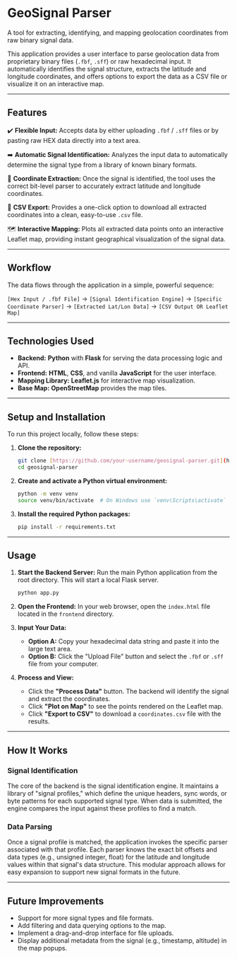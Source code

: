 # GeoSignal Parser

A tool for extracting, identifying, and mapping geolocation coordinates from raw binary signal data.

This application provides a user interface to parse geolocation data from proprietary binary files (`.fbf`, `.sff`) or raw hexadecimal input. It automatically identifies the signal structure, extracts the latitude and longitude coordinates, and offers options to export the data as a CSV file or visualize it on an interactive map.

---

## Features

✔️ **Flexible Input:** Accepts data by either uploading `.fbf` / `.sff` files or by pasting raw HEX data directly into a text area.

➡️ **Automatic Signal Identification:** Analyzes the input data to automatically determine the signal type from a library of known binary formats.

📍 **Coordinate Extraction:** Once the signal is identified, the tool uses the correct bit-level parser to accurately extract latitude and longitude coordinates.

📄 **CSV Export:** Provides a one-click option to download all extracted coordinates into a clean, easy-to-use `.csv` file.

🗺️ **Interactive Mapping:** Plots all extracted data points onto an interactive Leaflet map, providing instant geographical visualization of the signal data.

---

## Workflow

The data flows through the application in a simple, powerful sequence:

`[Hex Input / .fbf File]` → `[Signal Identification Engine]` → `[Specific Coordinate Parser]` → `[Extracted Lat/Lon Data]` → `[CSV Output OR Leaflet Map]`

---

## Technologies Used

* **Backend:** **Python** with **Flask** for serving the data processing logic and API.
* **Frontend:** **HTML**, **CSS**, and vanilla **JavaScript** for the user interface.
* **Mapping Library:** **Leaflet.js** for interactive map visualization.
* **Base Map:** **OpenStreetMap** provides the map tiles.

---

## Setup and Installation

To run this project locally, follow these steps:

1.  **Clone the repository:**
    ```bash
    git clone [https://github.com/your-username/geosignal-parser.git](https://github.com/your-username/geosignal-parser.git)
    cd geosignal-parser
    ```
2.  **Create and activate a Python virtual environment:**
    ```bash
    python -m venv venv
    source venv/bin/activate  # On Windows use `venv\Scripts\activate`
    ```
3.  **Install the required Python packages:**
    ```bash
    pip install -r requirements.txt
    ```

---

## Usage

1.  **Start the Backend Server:**
    Run the main Python application from the root directory. This will start a local Flask server.
    ```bash
    python app.py
    ```
2.  **Open the Frontend:**
    In your web browser, open the `index.html` file located in the `frontend` directory.

3.  **Input Your Data:**
    * **Option A:** Copy your hexadecimal data string and paste it into the large text area.
    * **Option B:** Click the "Upload File" button and select the `.fbf` or `.sff` file from your computer.

4.  **Process and View:**
    * Click the **"Process Data"** button. The backend will identify the signal and extract the coordinates.
    * Click **"Plot on Map"** to see the points rendered on the Leaflet map.
    * Click **"Export to CSV"** to download a `coordinates.csv` file with the results.

---

## How It Works

### Signal Identification

The core of the backend is the signal identification engine. It maintains a library of "signal profiles," which define the unique headers, sync words, or byte patterns for each supported signal type. When data is submitted, the engine compares the input against these profiles to find a match.

### Data Parsing

Once a signal profile is matched, the application invokes the specific parser associated with that profile. Each parser knows the exact bit offsets and data types (e.g., unsigned integer, float) for the latitude and longitude values within that signal's data structure. This modular approach allows for easy expansion to support new signal formats in the future.

---

## Future Improvements

* Support for more signal types and file formats.
* Add filtering and data querying options to the map.
* Implement a drag-and-drop interface for file uploads.
* Display additional metadata from the signal (e.g., timestamp, altitude) in the map popups.